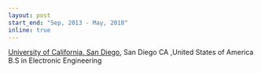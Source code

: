 ```yaml
---
layout: post
start_end: "Sep, 2013 - May, 2018"
inline: true
---
```


[University of California, San Diego](https://ece.ucsd.edu), San Diego CA ,United States of America\
B.S in Electronic Engineering
